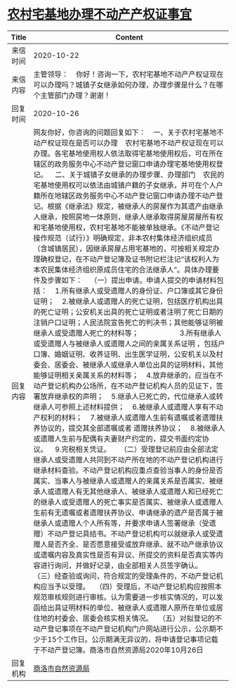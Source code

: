 # <a href="http://www.shangluo.gov.cn/zmhd/ldxxxx.jsp?urltype=leadermail.LeaderMailContentUrl&wbtreeid=1112&leadermailid=6550">农村宅基地办理不动产产权证事宜</a>
| Title |                                                                                                                                                                                                                                                                                                                                                                                                                                                                                                                                                                                                                                                                                                                                 Content                                                                                                                                                                                                                                                                                                                                                                                                                                                                                                                                                                                                                                                                                                                                  |
|:-----:|--------------------------------------------------------------------------------------------------------------------------------------------------------------------------------------------------------------------------------------------------------------------------------------------------------------------------------------------------------------------------------------------------------------------------------------------------------------------------------------------------------------------------------------------------------------------------------------------------------------------------------------------------------------------------------------------------------------------------------------------------------------------------------------------------------------------------------------------------------------------------------------------------------------------------------------------------------------------------------------------------------------------------------------------------------------------------------------------------------------------------------------------------------------------------------------------------------------------------------------------------------------------------------------------------------------------------------------------------------------------------------------------------------------------------------------------------------------------------|
| 来信时间  | 2020-10-22                                                                                                                                                                                                                                                                                                                                                                                                                                                                                                                                                                                                                                                                                                                                                                                                                                                                                                                                                                                                                                                                                                                                                                                                                                                                                                                                                                                                                                                               |
| 来信内容  | 主管领导：    你好！咨询一下，农村宅基地不动产产权证现在可以办理吗？城镇子女继承如何办理，办理步骤是什么？在哪个主管部门办理？谢谢！                                                                                                                                                                                                                                                                                                                                                                                                                                                                                                                                                                                                                                                                                                                                                                                                                                                                                                                                                                                                                                                                                                                                                                                                                                                                                                                                                                                                     |
| 回复时间  | 2020-10-26                                                                                                                                                                                                                                                                                                                                                                                                                                                                                                                                                                                                                                                                                                                                                                                                                                                                                                                                                                                                                                                                                                                                                                                                                                                                                                                                                                                                                                                               |
| 回复内容  | 网友你好，你咨询的问题回复如下：    一、关于农村宅基地不动产权证现在是否可以办理    农村宅基地不动产权证现在可以办理。各宅基地使用权人依法取得宅基地使用权后，可在所在辖区的政务服务中心不动产登记窗口申请办理宅基地使用权登记。    二、关于城镇子女继承的办理步骤、办理部门    农民的宅基地使用权可以依法由城镇户籍的子女继承，并可在个人户籍所在地辖区政务服务中心不动产登记窗口申请办理不动产登记。根据《继承法》规定，被继承人的房屋作为其遗产由继承人继承，按照房地一体原则，继承人继承取得房屋房屋所有权和宅基地使用权，农村宅基地不能被单独继承。《不动产登记操作规范（试行）》明确规定，非本农村集体经济组织成员（含城镇居民），因继承房屋占用宅基地的，可按相关规定办理确权登记，在不动产登记簿及证书附记栏注记“该权利人为本农民集体经济组织原成员住宅的合法继承人”。具体办理要件及步骤如下：    （一）提出申请。申请人提交的申请材料包括：    1.所有继承人或受遗赠人的身份证、户口簿或其它身份证明；    2.被继承人或遗赠人的死亡证明，包括医疗机构出具的死亡证明；公安机关出具的死亡证明或者注明了死亡日期的注销户口证明；人民法院宣告死亡的判决书；其他能够证明被继承人或受遗赠人死亡的材料等；           　       3.所有继承人或受遗赠人与被继承人或遗赠人之间的亲属关系证明 ，包括户口簿、婚姻证明、收养证明、出生医学证明，公安机关以及村委会、居委会、被继承人或继承人单位出具的证明材料，其他能够证明相关亲属关系的材料等；    4.放弃继承的，应当在不动产登记机构办公场所，在不动产登记机构人员的见证下，签署放弃继承权的声明；    5.继承人已死亡的，代位继承人或转继承人可参照上述材料提供；    6.被继承人或遗赠人享有不动产权利的材料；    7.被继承人或遗赠人生前有遗嘱或者遗赠扶养协议的，提交其全部遗嘱或者 遗赠扶养协议；    8.被继承人或遗赠人生前与配偶有夫妻财产约定的，提交书面约定协议。    9.完税相关凭证。     （二）受理登记前应由全部法定继承人或受遗赠人共同到不动产所在地的不动产登记机构进行继承材料查验。不动产登记机构应重点查验当事人的身份是否属实、当事人与被继承人或遗赠人的亲属关系是否属实、被继承人或遗赠人有无其他继承人、被继承人或遗赠人和已经死亡的继承人或受遗赠人的死亡事实是否属实、被继承人或遗赠人生前有无遗嘱或者遗赠扶养协议、申请继承的遗产是否属于被继承人或遗赠人个人所有等，并要求申请人签署继承（受遗赠）不动产登记具结书。不动产登记机构可以就继承人或受遗赠人是否齐全、是否愿意接受或放弃继承、就不动产继承协议或遗嘱内容及真实性是否有异议、所提交的资料是否真实等内容进行询问，并做好记录，由全部相关人员签字确认。   （三）经查验或询问，符合规定的受理条件的，不动产登记机构应当予以受理。   （四）受理后，不动产登记机构应按照本规范审核规则进行审核。认为需要进一步核实情况的，可以发函给出具证明材料的单位、被继承人或遗赠人原所在单位或居住地的村委会、居委会核实相关情况。   （五）对拟登记的不动产登记事项在不动产登记机构门户网站进行公示，公示期不少于15个工作日。公示期满无异议的，将申请登记事项记载于不动产登记簿。商洛市自然资源局2020年10月26日 |
| 回复机构  | <a href="../../categories/agencies/商洛市自然资源局.md">商洛市自然资源局</a>                                                                                                                                                                                                                                                                                                                                                                                                                                                                                                                                                                                                                                                                                                                                                                                                                                                                                                                                                                                                                                                                                                                                                                                                                                                                                                                                                                                                             |